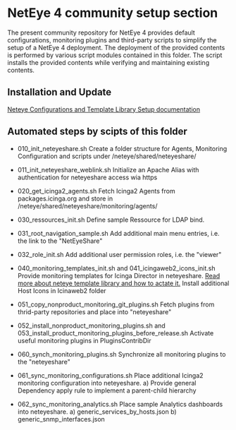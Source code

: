 
# NetEye 4 community setup section

The present community repository for NetEye 4 provides default configurations, monitoring plugins and third-party scripts to simplify the setup of a NetEye 4 deployment. The deployment of the provided contents is performed by various script modules contained in this folder. The script installs the provided contents while verifying and maintaining existing contents.

## Installation and Update

[Neteye Configurations and Template Library Setup documentation](doc/050_community_configs_init.md)


## Automated steps by scipts of this folder

- 010_init_neteyeshare.sh
  Create a folder structure for Agents, Monitoring Configuration and scripts under /neteye/shared/neteyeshare/

- 011_init_neteyeshare_weblink.sh
  Initialize an Apache Alias with authentication for neteyeshare access wia https

- 020_get_icinga2_agents.sh
  Fetch Icinga2 Agents from packages.icinga.org and store in /neteye/shared/neteyeshare/monitoring/agents/

- 030_ressources_init.sh
  Define sample Ressource for LDAP bind.
- 031_root_navigation_sample.sh
  Add additional main menu entries, i.e. the link to the "NetEyeShare"
- 032_role_init.sh
  Add additional user permission roles, i.e. the "viewer"

- 040_monitoring_templates_init.sh and 041_icingaweb2_icons_init.sh
  Provide monitoring templates for Icinga Director in neteyeshare. [Read more about neteye template library and how to actate it.](../doc/030_neteye_template_library.md)
  Install additional Host Icons in Icinaweb2 folder

- 051_copy_nonproduct_monitoring_git_plugins.sh
  Fetch plugins from thrid-party repositories and place into "neteyeshare"
- 052_install_nonproduct_monitoring_plugins.sh and 053_install_product_monitoring_plugins_before_release.sh
  Activate useful monitoring plugins in PluginsContribDir

- 060_synch_monitoring_plugins.sh
  Synchronize all monitoring plugins to the "neteyeshare"
- 061_sync_monitoring_configurations.sh
  Place additional Icinga2 monitoring configuration into neteyeshare. 
  a) Provide general Dependency apply rule to implement a parent-child hierarchy
- 062_sync_monitoring_analytics.sh
  Place sample Analytics dashboards into neteyeshare.
  a) generic_services_by_hosts.json
  b) generic_snmp_interfaces.json



